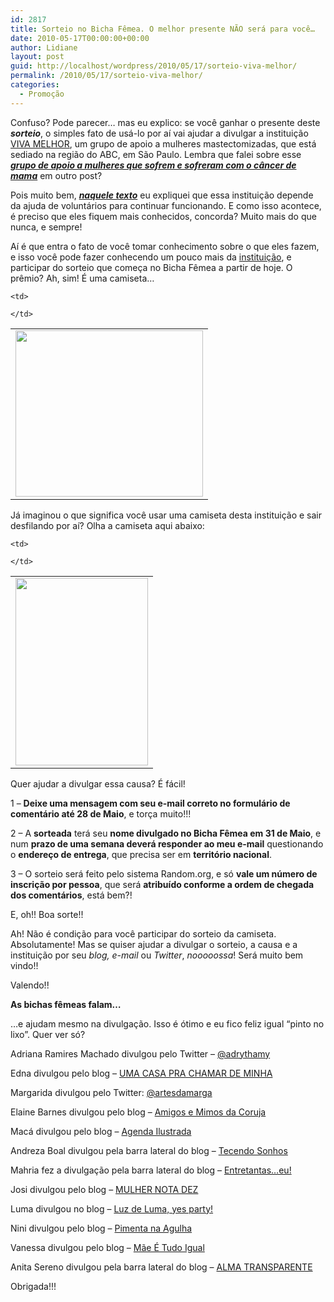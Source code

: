```yaml
---
id: 2817
title: Sorteio no Bicha Fêmea. O melhor presente NÃO será para você…
date: 2010-05-17T00:00:00+00:00
author: Lidiane
layout: post
guid: http://localhost/wordpress/2010/05/17/sorteio-viva-melhor/
permalink: /2010/05/17/sorteio-viva-melhor/
categories:
  - Promoção
---
```

Confuso? Pode parecer… mas eu explico: se você ganhar o presente deste **_sorteio_**, o simples fato de usá-lo por aí vai ajudar a divulgar a instituição <a href="http://grupovivamelhor.org.br/?pg=home" target="_blank">VIVA MELHOR</a>, um grupo de apoio a mulheres mastectomizadas, que está sediado na região do ABC, em São Paulo. Lembra que falei sobre esse **_[grupo de apoio a mulheres que sofrem e sofreram com o câncer de mama](http://www.trololodemulher.com.br/2010/01/11/viva-melhor-grupo-de-apoio-e-auto-ajuda-s-mulheres-mastectomizadas/)_** em outro post?

<!--more-->

Pois muito bem, **_[naquele texto](http://www.trololodemulher.com.br/2010/01/11/viva-melhor-grupo-de-apoio-e-auto-ajuda-s-mulheres-mastectomizadas/)_** eu expliquei que essa instituição depende da ajuda de voluntários para continuar funcionando. E como isso acontece, é preciso que eles fiquem mais conhecidos, concorda? Muito mais do que nunca, e sempre!

Aí é que entra o fato de você tomar conhecimento sobre o que eles fazem, e isso você pode fazer conhecendo um pouco mais da <a href="http://grupovivamelhor.org.br/?pg=home" target="_blank">instituição</a>, e participar do sorteio que começa no Bicha Fêmea a partir de hoje. O prêmio? Ah, sim! É uma camiseta…

<table align="center">
  <tr>
    <td>
      <a href="http://www.trololodemulher.com.br/blog/wp-content/uploads/2010/05/Grupo-Viva-Melhor-300.jpg"><img class="alignnone size-full wp-image-4642" title="Grupo Viva Melhor 300" src="http://www.trololodemulher.com.br/blog/wp-content/uploads/2010/05/Grupo-Viva-Melhor-300.jpg" alt="" width="300" height="266" /></a><a href="http://www.trololodemulher.com.br/blog/wp-content/uploads/2010/05/camiseta-do-cancer-de-mama.jpg"></a>
    </td>
    
    <td>
       
    </td>
  </tr>
</table>

Já imaginou o que significa você usar uma camiseta desta instituição e sair desfilando por aí? Olha a camiseta aqui abaixo:

<table align="center">
  <tr>
    <td>
      <a href="http://www.trololodemulher.com.br/blog/wp-content/uploads/2010/05/camisetaVivamelhor.jpg"><img class="alignnone size-medium wp-image-4646" title="camisetaVivamelhor" src="http://www.trololodemulher.com.br/blog/wp-content/uploads/2010/05/camisetaVivamelhor-212x300.jpg" alt="" width="212" height="300" /></a>
    </td>
    
    <td>
       
    </td>
  </tr>
</table>

Quer ajudar a divulgar essa causa? É fácil!

1 – **Deixe uma mensagem com seu e-mail correto no formulário de comentário até 28 de Maio**, e torça muito!!!

2 – A **sorteada** terá seu **nome divulgado no Bicha Fêmea em 31 de Maio**, e num **prazo de uma semana deverá responder ao meu e-mail** questionando o **endereço de entrega**, que precisa ser em **território nacional**.

3 – O sorteio será feito pelo sistema Random.org, e só **vale um número de inscrição por pessoa**, que será **atribuído conforme a ordem de chegada dos comentários**, está bem?!

E, oh!! Boa sorte!!

Ah! Não é condição para você participar do sorteio da camiseta. Absolutamente! Mas se quiser ajudar a divulgar o sorteio, a causa e a instituição por seu _blog, e-mail_ ou _Twitter_, _nooooossa_! Será muito bem vindo!!

Valendo!!

**As bichas fêmeas falam&#8230;**

&#8230;e ajudam mesmo na divulgação. Isso é ótimo e eu fico feliz igual &#8220;pinto no lixo&#8221;. Quer ver só?

Adriana Ramires Machado divulgou pelo Twitter &#8211; <a href="http://twitter.com/adrythamy/status/14155976320" target="_blank">@adrythamy</a>

Edna divulgou pelo blog &#8211; <a href="http://umacasaprachamardeminha.blogspot.com/" target="_blank">UMA CASA PRA CHAMAR DE MINHA</a>

Margarida divulgou pelo Twitter: <a href="http://twitter.com/search/users?q=@artesdamarga&category=people&source=find_on_twitter" target="_blank">@artesdamarga</a>

Elaine Barnes divulgou pelo blog &#8211; <a href="http://amigosemimosdacoruja.blogspot.com/2010/05/sorteio-no-bicha-femea-o-melhor.html" target="_blank">Amigos e Mimos da Coruja</a>

Macá divulgou pelo blog &#8211; <a href="http://www.agendailustrada.com/2010/05/sorteio-no-bicha-femea.html" target="_blank">Agenda Ilustrada</a>

Andreza Boal divulgou pela barra lateral do blog &#8211; <a href="http://tecendosonhoscomvoce.blogspot.com/" target="_blank">Tecendo Sonhos</a>

Mahria fez a divulgação pela barra lateral do blog &#8211; <a href="http://wwwantesqueeuesqueca.blogspot.com/" target="_blank">Entretantas&#8230;eu!</a>

Josi divulgou pelo blog &#8211; <a href="http://mulhernota10josisousa.blogspot.com/2010/05/sorteio-no-bicha-femea-o-melhor.html" target="_blank">MULHER NOTA DEZ</a>

Luma divulgou no blog &#8211; <a href="http://luzdeluma.blogspot.com/2010/05/vi-por-ai.html" target="_blank">Luz de Luma, yes party!</a>

Nini divulgou pelo blog &#8211; <a href="http://pimentanaagulha-blog.blogspot.com/2010/05/sorteio-no-bicha-femea.html" target="_blank">Pimenta na Agulha</a>

Vanessa divulgou pelo blog &#8211; <a href="http://www.maeetudoigual.com.br/2010/05/dor-da-mordida.html" target="_blank">Mãe É Tudo Igual</a>

Anita Sereno divulgou pela barra lateral do blog &#8211; <a href="http://anitasereno.blogspot.com/" target="_blank">ALMA TRANSPARENTE</a>

Obrigada!!!